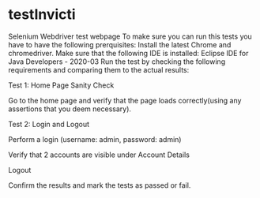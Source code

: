 # testInvicti
Selenium Webdriver test webpage
To make sure you can run this tests you have to have the following prerquisites:
Install the latest Chrome and chromedriver.
Make sure that the following IDE is installed: Eclipse IDE for Java Developers - 2020-03
Run the test by checking the following requirements and comparing them to the actual results:

Test 1: Home Page Sanity Check

Go to the home page and verify that the page loads correctly(using any assertions that you deem necessary).

Test 2: Login and Logout

Perform a login (username: admin, password: admin)

Verify that 2 accounts are visible under Account Details

Logout


Confirm the results and mark the tests as passed or fail.
